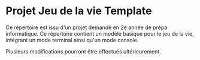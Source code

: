# Projet Jeu de la vie Template

Ce répertoire est issu d'un projet demandé en 2e année de prépa informatique.
Ce répertoire contient un modèle basique pour le jeu de la vie, intégrant un mode terminal ainsi qu'un mode console.

Plusieurs modifications pourront être effectués ultérieurement.

